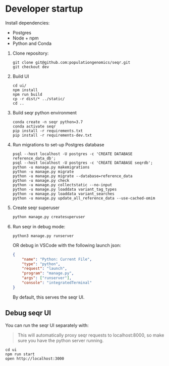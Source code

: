 # Developer startup

Install dependencies:
- Postgres
- Node + npm
- Python and Conda


1. Clone repository:

   ```shell
   git clone git@github.com:populationgenomics/seqr.git
   git checkout dev
   ```

1. Build UI

   ```shell
   cd ui/
   npm install
   npm run build
   cp -r dist/* ../static/
   cd ..
   ```

1. Build seqr python environment

   ```shell
   conda create -n seqr python=3.7
   conda activate seqr
   pip install -r requirements.txt
   pip install -r requirements-dev.txt
   ```
   
1. Run migrations to set-up Postgres database

   ```shell
   psql --host localhost -U postgres -c 'CREATE DATABASE reference_data_db';
   psql --host localhost -U postgres -c 'CREATE DATABASE seqrdb';
   python -u manage.py makemigrations
   python -u manage.py migrate
   python -u manage.py migrate --database=reference_data
   python -u manage.py check
   python -u manage.py collectstatic --no-input
   python -u manage.py loaddata variant_tag_types
   python -u manage.py loaddata variant_searches
   python -u manage.py update_all_reference_data --use-cached-omim
   ```

1. Create seqr superuser

   ```bash
   python manage.py createsuperuser
   ```

1. Run seqr in debug mode:

   ```shell
   python3 manage.py runserver
   ```

   OR debug in VSCode with the following launch json:

   ```json
   {
       "name": "Python: Current File",
       "type": "python",
       "request": "launch",
       "program": "manage.py",
       "args": ["runserver"],
       "console": "integratedTerminal"
   }
   ```

    By default, this serves the seqr UI.


## Debug seqr UI

You can run the seqr UI separately with:

> This will automatically proxy seqr requests to localhost:8000, so make sure you have the python server running.

```shell
cd ui
npm run start
open http://localhost:3000
```


